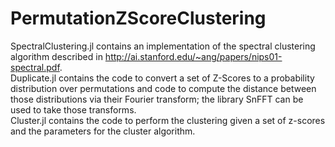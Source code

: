 # PermutationZScoreClustering
 
SpectralClustering.jl contains an implementation of the spectral clustering algorithm described in http://ai.stanford.edu/~ang/papers/nips01-spectral.pdf.  
Duplicate.jl contains the code to convert a set of Z-Scores to a probability distribution over permutations and code to compute the distance between those distributions via their Fourier transform;  the library SnFFT can be used to take those transforms.  
Cluster.jl contains the code to perform the clustering given a set of z-scores and the parameters for the cluster algorithm.  
